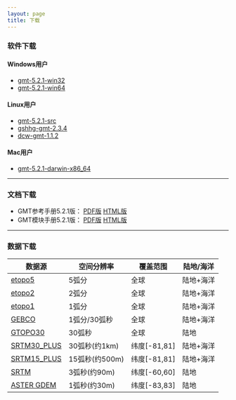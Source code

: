 ```yaml
---
layout: page
title: 下载
---
```


### 软件下载

#### Windows用户

- [gmt-5.2.1-win32](http://caiyun.feixin.10086.cn/dl/185CkcoWaRv8Z)
- [gmt-5.2.1-win64](http://caiyun.feixin.10086.cn/dl/185Cjyrat51yv)

#### Linux用户

- [gmt-5.2.1-src](http://caiyun.feixin.10086.cn/dl/185CkwoZt6Vn2)
- [gshhg-gmt-2.3.4](http://caiyun.feixin.10086.cn/dl/185CkIr2gPf4c)
- [dcw-gmt-1.1.2](http://caiyun.feixin.10086.cn/dl/185CkwoXXltBB)

#### Mac用户

- [gmt-5.2.1-darwin-x86_64](http://caiyun.feixin.10086.cn/dl/185CkwoVCRGZr)

---

### 文档下载

- GMT参考手册5.2.1版： [PDF版](https://github.com/gmt-china/GMT_docs/releases/download/v5.2.1/GMT_docs-5.2.1.pdf) [HTML版](https://github.com/gmt-china/GMT_docs/releases/download/v5.2.1/GMT_docs-5.2.1-HTML.zip)
- GMT模块手册5.2.1版： [PDF版](https://github.com/gmt-china/GMT_modules/releases/download/v5.2.1/GMT_modules-5.2.1.pdf) [HTML版](https://github.com/gmt-china/GMT_modules/releases/download/v5.2.1/GMT_modules-5.2.1-HTML.zip)

---

### 数据下载

| 数据源       | 空间分辨率    | 覆盖范围     | 陆地/海洋  |
|--------------|---------------|--------------|------------|
| [etopo5](http://www.ngdc.noaa.gov/mgg/global/relief/ETOPO5/TOPO/ETOPO5/)       | 5弧分         | 全球         | 陆地+海洋  |
| [etopo2](http://www.ngdc.noaa.gov/mgg/global/etopo2.html)       | 2弧分         | 全球         | 陆地+海洋  |
| [etopo1](http://www.ngdc.noaa.gov/mgg/global/)       | 1弧分         | 全球         | 陆地+海洋  |
| [GEBCO](http://www.bodc.ac.uk/data/online_delivery/gebco/)        | 1弧分/30弧秒  | 全球         | 陆地+海洋  |
| [GTOPO30](ftp://edcftp.cr.usgs.gov/data/gtopo30/global/)      | 30弧秒        | 全球         | 陆地       |
| [SRTM30_PLUS](ftp://topex.ucsd.edu/pub/srtm30_plus/topo30/topo30.grd)  | 30弧秒(约1km) | 纬度[-81,81] | 陆地+海洋  |
| [SRTM15_PLUS](ftp://topex.ucsd.edu/pub/srtm15_plus/topo15.grd)  | 15弧秒(约500m)| 纬度[-81,81] | 陆地+海洋  |
| [SRTM]()         | 3弧秒(约90m)  | 纬度[-60,60] | 陆地       |
| [ASTER GDEM]()   | 1弧秒(约30m)  | 纬度[-83,83] | 陆地       |

